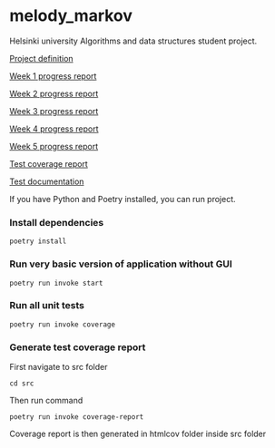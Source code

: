 # melody_markov

Helsinki university Algorithms and data structures student project. 

[Project definition](documentation/project_definition.md)

[Week 1 progress report](documentation/progress_report_week_1.md)

[Week 2 progress report](documentation/progress_report_week_2.md)

[Week 3 progress report](documentation/progress_report_week_3.md)

[Week 4 progress report](documentation/progress_report_week_4.md)

[Week 5 progress report](documentation/progress_report_week_5.md)

[Test coverage report](https://anuvirtane.github.io/melody_markov/)

[Test documentation](documentation/testing.md)

If you have Python and Poetry installed, you can run project.


### Install dependencies 

    poetry install


### Run very basic version of application without GUI

    poetry run invoke start

### Run all unit tests

    poetry run invoke coverage

### Generate test coverage report


First navigate to src folder

    cd src

Then run command

    poetry run invoke coverage-report

Coverage report is then generated in htmlcov folder inside src folder